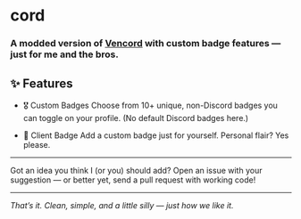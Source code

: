 # cord

### A modded version of [Vencord](https://github.com/Vendicated/Vencord) with custom badge features — just for me and the bros.

## ✨ Features

* 🎖️ Custom Badges
  Choose from 10+ unique, non-Discord badges you can toggle on your profile.
  (No default Discord badges here.)

* 🧷 Client Badge
  Add a custom badge just for yourself. Personal flair? Yes please.

---

Got an idea you think I (or you) should add?
Open an issue with your suggestion — or better yet, send a pull request with working code!

---

*That’s it. Clean, simple, and a little silly — just how we like it.*

